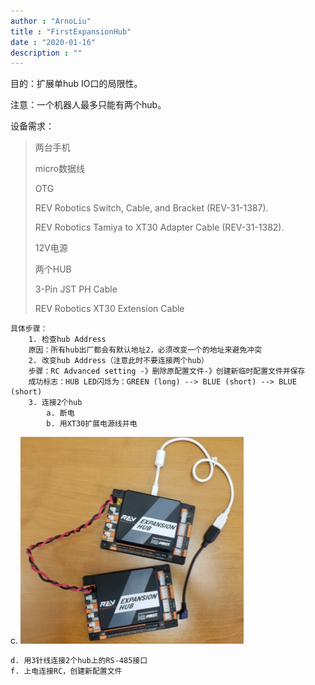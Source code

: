 ```yaml
---
author : "ArnoLiu"
title : "FirstExpansionHub"
date : "2020-01-16"
description : ""
---
```


目的：扩展单hub IO口的局限性。

注意：一个机器人最多只能有两个hub。

设备需求：
<blockquote>
两台手机	
	
micro数据线	
	
OTG	
	
REV Robotics Switch, Cable, and Bracket (REV-31-1387). 	
	
REV Robotics Tamiya to XT30 Adapter Cable (REV-31-1382). 	
	
12V电源	
	
两个HUB	
	
 3-Pin JST PH Cable 	
	
REV Robotics XT30 Extension Cable	
</blockquote>

	具体步骤：
		1. 检查hub Address
		原因：所有hub出厂都会有默认地址2，必须改变一个的地址来避免冲突
		2. 改变hub Address（注意此时不要连接两个hub）
		步骤：RC Advanced setting -》删除原配置文件-》创建新临时配置文件并保存
		成功标志：HUB LED闪烁为：GREEN (long) --> BLUE (short) --> BLUE (short) 
		3. 连接2个hub
			a. 断电
			b. 用XT30扩展电源线并电
c. ![](https://github.com/arnoliudaxia/arnoliudaxia.github.io/blob/blog/content/img/exc1.png?raw=true)

	d. 用3针线连接2个hub上的RS-485接口
	f. 上电连接RC，创建新配置文件




	
